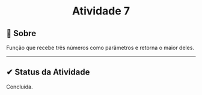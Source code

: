 <h1 align="center">Atividade 7</h2>

## 🔧 Sobre

Função que recebe três números como parâmetros e retorna o maior deles.

---

##  ✔ Status da Atividade

Concluída.
